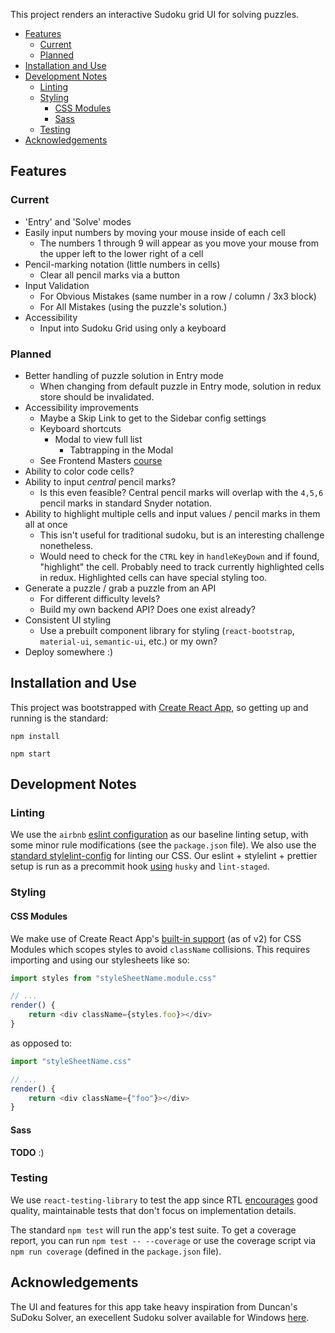 This project renders an interactive Sudoku grid UI for solving puzzles.

- [Features](#Features)
  - [Current](#Current)
  - [Planned](#Planned)
- [Installation and Use](#Installation-and-Use)
- [Development Notes](#Development-Notes)
  - [Linting](#Linting)
  - [Styling](#Styling)
    - [CSS Modules](#CSS-Modules)
    - [Sass](#Sass)
  - [Testing](#Testing)
- [Acknowledgements](#Acknowledgements)

## Features

### Current

-   'Entry' and 'Solve' modes
-   Easily input numbers by moving your mouse inside of each cell
    -   The numbers 1 through 9 will appear as you move your mouse from the upper left to the lower right of a cell
-   Pencil-marking notation (little numbers in cells)
    -   Clear all pencil marks via a button
-   Input Validation
    -   For Obvious Mistakes (same number in a row / column / 3x3 block)
    -   For All Mistakes (using the puzzle's solution.)
-   Accessibility
    -   Input into Sudoku Grid using only a keyboard

### Planned

-   Better handling of puzzle solution in Entry mode
    -   When changing from default puzzle in Entry mode, solution in redux store should be invalidated.
-   Accessibility improvements
    -   Maybe a Skip Link to get to the Sidebar config settings
    -   Keyboard shortcuts
        -   Modal to view full list
            -   Tabtrapping in the Modal
    -   See Frontend Masters [course](https://frontendmasters.com/courses/web-accessibility/)
-   Ability to color code cells?
-   Ability to input _central_ pencil marks?
    -   Is this even feasible? Central pencil marks will overlap with the `4,5,6` pencil marks in standard Snyder notation.
-   Ability to highlight multiple cells and input values / pencil marks in them all at once
    -   This isn't useful for traditional sudoku, but is an interesting challenge nonetheless.
    -   Would need to check for the `CTRL` key in `handleKeyDown` and if found, "highlight" the cell. Probably need to track currently highlighted cells in redux. Highlighted cells can have special styling too.
-   Generate a puzzle / grab a puzzle from an API
    -   For different difficulty levels?
    -   Build my own backend API? Does one exist already?
-   Consistent UI styling
    -   Use a prebuilt component library for styling (`react-bootstrap`, `material-ui`, `semantic-ui`, etc.) or my own?
-   Deploy somewhere :)

## Installation and Use

This project was bootstrapped with [Create React App](https://github.com/facebook/create-react-app), so getting up and running is the standard:

`npm install`

`npm start`

## Development Notes

### Linting

We use the `airbnb` [eslint configuration](https://github.com/airbnb/javascript/tree/master/packages/eslint-config-airbnb) as our baseline linting setup, with some minor rule modifications (see the `package.json` file). We also use the [standard stylelint-config](https://github.com/stylelint/stylelint-config-standard) for linting our CSS. Our eslint + stylelint + prettier setup is run as a precommit hook [using](https://medium.com/@bartwijnants/using-prettier-and-husky-to-make-your-commits-save-2960f55cd351) `husky` and `lint-staged`.

### Styling

#### CSS Modules

We make use of Create React App's [built-in support](https://facebook.github.io/create-react-app/docs/adding-a-css-modules-stylesheet) (as of v2) for CSS Modules which scopes styles to avoid `className` collisions. This requires importing and using our stylesheets like so:

```js
import styles from "styleSheetName.module.css"

// ...
render() {
    return <div className={styles.foo}></div>
}
```

as opposed to:

```js
import "styleSheetName.css"

// ...
render() {
    return <div className={"foo"}></div>
}
```

#### Sass

**TODO** :)

### Testing

We use `react-testing-library` to test the app since RTL [encourages](https://github.com/testing-library/react-testing-library#the-problem) good quality, maintainable tests that don't focus on implementation details.

The standard `npm test` will run the app's test suite. To get a coverage report, you can run `npm test -- --coverage` or use the coverage script via `npm run coverage` (defined in the `package.json` file).

## Acknowledgements

The UI and features for this app take heavy inspiration from Duncan's SuDoku Solver, an execellent Sudoku solver available for Windows [here](http://www.littlegogs.com/).
